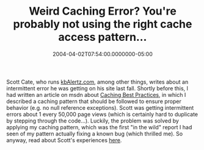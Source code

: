 ﻿---
title: Weird Caching Error? You're probably not using the right cache access pattern…
date: "2004-04-02T07:54:00.0000000-05:00"
description: "Scott Cate, who runs [kbAlertz.com](http://kbalertz.com/), among"
featuredImage: img/weird-caching-error-youre-probably-not-using-the-right-cache-access-pattern…-featured.png
---

Scott Cate, who runs [kbAlertz.com](http://kbalertz.com/), among other things, writes about an intermittent error he was getting on his site last fall. Shortly before this, I had written an article on msdn about [Caching Best Practices](http://weblogs.asp.net/ssmith/archive/2003/06/20/9062.aspx), in which I described a caching pattern that should be followed to ensure proper behavior (e.g. no null reference exceptions). Scott was getting intermittent errors about 1 every 50,000 page views (which is certainly hard to duplicate by stepping through the code…). Luckily, the problem was solved by applying my caching pattern, which was the first "in the wild" report I had seen of my pattern actually fixing a known bug (which thrilled me). So anyway, read about Scott's experiences [here](http://scottcate.mykb.com/Article_5CB26.aspx).

